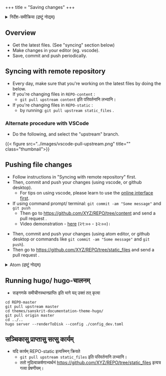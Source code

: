 +++
title = "Saving changes"
+++

<details><summary>निर्देश-समीक्रिया (द्रष्टुं नोद्यम्)</summary>

- अधः _XYZ_ इति यद् अस्ति, तस्य स्थाने स्वीयं github-नाम प्रयुङ्क्ताम्। (Below, replace _'XYZ'_ with your github username.)
  - अथवैतत् प्रयुज्यतां यन्त्रम्: <input id="input_githubUserId" value="XYZ"></input><input id="input_repo" value="REPO"></input><button id="transformId" onclick="handleTransformIdBtnClick();">पाठम् परिवर्तय!!</button>
- Back to [Git workflow](/groups/dyuganga/projects/text/git-workflow/?githubUserId=XYZ&repo=REPO)
</details>


## Overview
- Get the latest files. (See "syncing" section below)
- Make changes in your editor (eg. vscode).
- Save, commit and push periodically.

## Syncing with remote repository
- Every day, make sure that you're working on the latest files by doing the below.
- If you're changing files in `REPO-content` :
  - `git pull upstream content` इति परिवर्तनानि लभ्यानि।
- If you're changing files in `REPO-static` :
  -  by running: `git pull upstream static_files` .

### Alternate procedure with VSCode
- Do the following, and select the "upstream" branch.

{{< figure src="../images/vscode-pull-upstream.png" title="" class="thumbnail">}}

## Pushing file changes

- Follow instructions in "Syncing with remote repository" first.
- Then, commit and push your changes (using vscode, or github desktop).
  - For tips on using vscode, please learn to use the [online interface first](../../online-editing/saving-changes?githubUserId=XYZ&repo=REPO).
- If using command prompt/ terminal: `git commit -am "Some message"` and `git push`
  - Then go to https://github.com/XYZ/REPO/tree/content and send a pull request .
  - Video demonstration - [here](https://youtu.be/xXpaUCvqpE4?list=PL63uIhJxWbgg3yJqzeh8kCxMo55YUX50F&t=1669) (२९:०० - ३२:००)।

<div class="staticFilesInstruction">

  - Then, commit and push your changes (using atom editor, or github desktop or commands
    like `git commit -am "Some message"` and `git push`).
  - Then go to https://github.com/XYZ/REPO/tree/static_files and send a pull request .
</div>

<details><summary>Atom (द्रष्टुं नोद्यम्)</summary>

- Make necessary changes,
- save (press Ctrl+S or use File menu),
- click on Git (bottom right)
- click on stage-all
- Type a commit message, click on "commit"
- Finally push.
- Video demonstration - [here](https://youtu.be/xXpaUCvqpE4?list=PL63uIhJxWbgg3yJqzeh8kCxMo55YUX50F&t=1669) (२९:०० - ३२:००)।
</details>


## Running hugo/ hugo-चालनम्
- सङ्गणके समीचीनस्थानप्राप्तिः इति भागे यद् उक्तं तत् कृत्वा

```
cd REPO-master
git pull upstream master
cd themes/sanskrit-documentation-theme-hugo/
git pull origin master
cd ../.. 
hugo server --renderToDisk --config ./config_dev.toml
```

## सञ्चिकासु प्राप्तासु सत्सु कार्यम्


<div class="staticFilesInstruction">

- यदि कार्यम् REPO-static इत्यस्मिन् क्रियते
  - `git pull upstream static_files` इति परिवर्तनानि लभ्यानि।
  - ततो नुदित्वाकर्षणाभ्यर्थनं https://github.com/XYZ/REPO/tree/static_files इत्यत्र गत्वा प्रेषणीयम्।
</div>

<script src="../../contribution-page-customizer.js"></script>